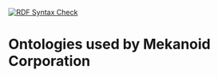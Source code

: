 [![RDF Syntax Check](https://github.com/mknd-io/schema/actions/workflows/main.yml/badge.svg)](https://github.com/mknd-io/schema/actions/workflows/main.yml)

# Ontologies used by Mekanoid Corporation